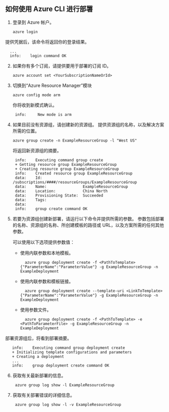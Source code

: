 ## 如何使用 Azure CLI 进行部署
<a id="how-to-deploy-with-azure-cli" class="xliff"></a>

1. 登录到 Azure 帐户。

    ```
    azure login
    ```

  提供凭据后，该命令将返回你的登录结果。

  ```
    ...
    info:    login command OK
  ```

2. 如果你有多个订阅，请提供要用于部署的订阅 ID。

    ```
    azure account set <YourSubscriptionNameOrId>
    ```

3. 切换到“Azure Resource Manager”模块

    ```
    azure config mode arm
    ```

   你将收到新模式确认。

   ```
    info:     New mode is arm
   ```

4. 如果目前没有资源组，请创建新的资源组。 提供资源组的名称，以及解决方案所需的位置。

    ```
    azure group create -n ExampleResourceGroup -l "West US"
    ```

   将返回新资源组的摘要。

   ```
    info:    Executing command group create
    + Getting resource group ExampleResourceGroup
    + Creating resource group ExampleResourceGroup
    info:    Created resource group ExampleResourceGroup
    data:    Id:                  /subscriptions/####/resourceGroups/ExampleResourceGroup
    data:    Name:                ExampleResourceGroup
    data:    Location:            China North
    data:    Provisioning State:  Succeeded
    data:    Tags:
    data:
    info:    group create command OK
   ```

5. 若要为资源组创建新部署，请运行以下命令并提供所需的参数。 参数包括部署的名称、资源组的名称、所创建模板的路径或 URL，以及方案所需的任何其他参数。

   可以使用以下选项提供参数值：

   - 使用内联参数和本地模板。

       ```
         azure group deployment create -f <PathToTemplate> {"ParameterName":"ParameterValue"} -g ExampleResourceGroup -n ExampleDeployment
       ```

   - 使用内联参数和模板链接。

       ```
         azure group deployment create --template-uri <LinkToTemplate> {"ParameterName":"ParameterValue"} -g ExampleResourceGroup -n ExampleDeployment
       ```

   - 使用参数文件。

       ```
         azure group deployment create -f <PathToTemplate> -e <PathToParameterFile> -g ExampleResourceGroup -n ExampleDeployment
       ```

  部署资源组后，将看到部署摘要。

  ```
     info:    Executing command group deployment create
     + Initializing template configurations and parameters
     + Creating a deployment
     ...
     info:    group deployment create command OK
  ```

6. 获取有关最新部署的信息。

    ```
     azure group log show -l ExampleResourceGroup
    ```

7. 获取有关部署错误的详细信息。

    ```
     azure group log show -l -v ExampleResourceGroup
    ```